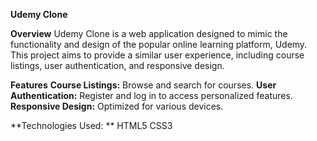 **Udemy Clone**

**Overview**
Udemy Clone is a web application designed to mimic the functionality and design of the popular online learning platform, Udemy. This project aims to provide a similar user experience, including course listings, user authentication, and responsive design.

**Features**
**Course Listings:** Browse and search for courses.
**User Authentication:** Register and log in to access personalized features.
**Responsive Design:** Optimized for various devices.

**Technologies Used: **
HTML5
CSS3
